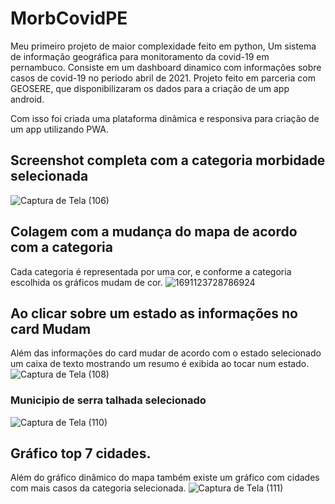 # MorbCovidPE
Meu primeiro projeto de maior complexidade feito em python, Um sistema de informação geográfica para monitoramento da covid-19 em pernambuco. Consiste em um dashboard dinamico com informações sobre casos de covid-19 no periodo abril de 2021. Projeto feito em parceria com GEOSERE, que disponibilizaram os dados para a criação de um app android.

Com isso foi criada uma plataforma dinâmica e responsiva para criação de um app utilizando PWA.

## Screenshot completa com a categoria morbidade selecionada
![Captura de Tela (106)](https://github.com/levirenato/Coviddashboard/assets/84652664/cb1583af-1c68-4e77-9aa0-94d10c88b727)

## Colagem com a mudança do mapa de acordo com a categoria
Cada categoria é representada por uma cor, e conforme a categoria escolhida os gráficos mudam de cor.
![1691123728786924](https://github.com/levirenato/Coviddashboard/assets/84652664/a1455e53-e36c-4dcc-92e9-7edb434d4d90)

## Ao clicar sobre um estado as informações no card Mudam
Além das informações do card mudar de acordo com o estado selecionado um caixa de texto mostrando um resumo é exibida ao tocar num estado.
![Captura de Tela (108)](https://github.com/levirenato/Coviddashboard/assets/84652664/916b584b-ed34-4564-8e6d-ff507a77fa8d)
### Municipio de serra talhada selecionado
![Captura de Tela (110)](https://github.com/levirenato/Coviddashboard/assets/84652664/ef54597d-09b4-4d01-8596-d79cafbb5cfb)

## Gráfico top 7 cidades.
Além do gráfico dinâmico do mapa também existe um gráfico com  cidades com mais casos da categoria selecionada.
![Captura de Tela (111)](https://github.com/levirenato/Coviddashboard/assets/84652664/901950d4-8207-4c51-9345-e402ec7fa2bc)
